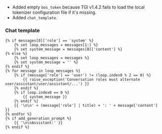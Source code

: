 - Added empty `bos_token` because TGI v1.4.2 fails to load the local tokenizer configuration file if it's missing.
- Added `chat_template`.

### Chat template

```jinja
{% if messages[0]['role'] == 'system' %}
    {% set loop_messages = messages[1:] %}
    {% set system_message = messages[0]['content'] %}
{% else %}
    {% set loop_messages = messages %}
    {% set system_message = '' %}
{% endif %}
{% for message in loop_messages %}
    {% if (message['role'] == 'user') != (loop.index0 % 2 == 0) %}
        {{ raise_exception('Conversation roles must alternate user/assistant/user/assistant/...') }}
    {% endif %}
    {% if loop.index0 == 0 %}
        {{ system_message }}
    {% endif %}
    {{ '\n\n' + (message['role'] | title) + ': ' + message['content'] }}
{% endfor %}
{% if add_generation_prompt %}
    {{ '\n\nAssistant:' }}
{% endif %}
```
